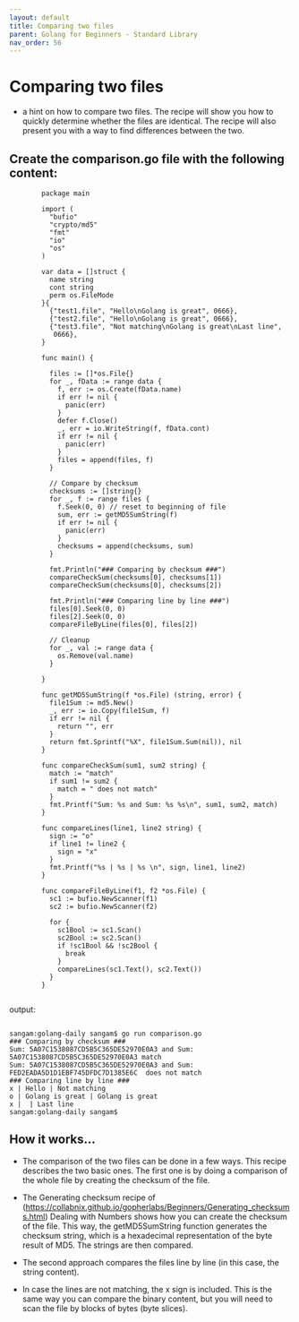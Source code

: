 ```yaml
---
layout: default
title: Comparing two files
parent: Golang for Beginners - Standard Library
nav_order: 56
---
```


# Comparing two files

- a hint on how to compare two files. The recipe will show you how to quickly determine whether the files are identical. The recipe will also present you with a way to find differences between the two.

## Create the comparison.go file with the following content:

```
        package main

        import (
          "bufio"
          "crypto/md5"
          "fmt"
          "io"
          "os"
        )

        var data = []struct {
          name string
          cont string
          perm os.FileMode
        }{
          {"test1.file", "Hello\nGolang is great", 0666},
          {"test2.file", "Hello\nGolang is great", 0666},
          {"test3.file", "Not matching\nGolang is great\nLast line",
           0666},
        }

        func main() {

          files := []*os.File{}
          for _, fData := range data {
            f, err := os.Create(fData.name)
            if err != nil {
              panic(err)
            }
            defer f.Close()
            _, err = io.WriteString(f, fData.cont)
            if err != nil {
              panic(err)
            }
            files = append(files, f)
          }

          // Compare by checksum
          checksums := []string{}
          for _, f := range files {
            f.Seek(0, 0) // reset to beginning of file
            sum, err := getMD5SumString(f)
            if err != nil {
              panic(err)
            }
            checksums = append(checksums, sum)
          }

          fmt.Println("### Comparing by checksum ###")
          compareCheckSum(checksums[0], checksums[1])
          compareCheckSum(checksums[0], checksums[2])

          fmt.Println("### Comparing line by line ###")
          files[0].Seek(0, 0)
          files[2].Seek(0, 0)
          compareFileByLine(files[0], files[2])

          // Cleanup
          for _, val := range data {
            os.Remove(val.name)
          }

        }

        func getMD5SumString(f *os.File) (string, error) {
          file1Sum := md5.New()
          _, err := io.Copy(file1Sum, f)
          if err != nil {
            return "", err
          }
          return fmt.Sprintf("%X", file1Sum.Sum(nil)), nil
        }

        func compareCheckSum(sum1, sum2 string) {
          match := "match"
          if sum1 != sum2 {
            match = " does not match"
          }
          fmt.Printf("Sum: %s and Sum: %s %s\n", sum1, sum2, match)
        }

        func compareLines(line1, line2 string) {
          sign := "o"
          if line1 != line2 {
            sign = "x"
          }
          fmt.Printf("%s | %s | %s \n", sign, line1, line2)
        }

        func compareFileByLine(f1, f2 *os.File) {
          sc1 := bufio.NewScanner(f1)
          sc2 := bufio.NewScanner(f2)

          for {
            sc1Bool := sc1.Scan()
            sc2Bool := sc2.Scan()
            if !sc1Bool && !sc2Bool {
              break
            }
            compareLines(sc1.Text(), sc2.Text())
          }
        }


```
output:
```

sangam:golang-daily sangam$ go run comparison.go
### Comparing by checksum ###
Sum: 5A07C1538087CD5B5C365DE52970E0A3 and Sum: 5A07C1538087CD5B5C365DE52970E0A3 match
Sum: 5A07C1538087CD5B5C365DE52970E0A3 and Sum: FED2EADA5D1D1EBF745DFDC7D1385E6C  does not match
### Comparing line by line ###
x | Hello | Not matching 
o | Golang is great | Golang is great 
x |  | Last line 
sangam:golang-daily sangam$

```
## How it works...

- The comparison of the two files can be done in a few ways. This recipe describes the two basic ones.
The first one is by doing a comparison of the whole file by creating the checksum of the file.

- The Generating checksum recipe of (https://collabnix.github.io/gopherlabs/Beginners/Generating_checksums.html) Dealing with Numbers shows how you can create the checksum of the file. This way, the getMD5SumString function generates the checksum string, which is a hexadecimal representation of the byte result of MD5. The strings are then compared.

- The second approach compares the files line by line (in this case, the string content). 
- In case the lines are not matching, the x sign is included. This is the same way you can compare the binary content,
but you will need to scan the file by blocks of bytes (byte slices).
